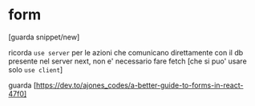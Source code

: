 # form

[guarda snippet/new]

ricorda `use server` per le azioni che comunicano direttamente con il db presente nel server next, non e' necessario fare fetch [che si puo' usare solo `use client`]

guarda [https://dev.to/ajones_codes/a-better-guide-to-forms-in-react-47f0]
